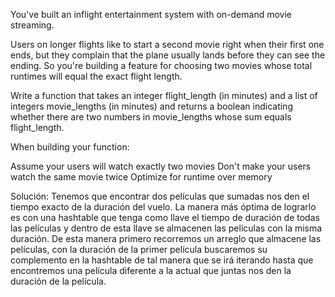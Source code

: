 You've built an inflight entertainment system with on-demand movie streaming.

Users on longer flights like to start a second movie right when their first one ends, but they complain that the plane usually lands before they can see the ending. So you're building a feature for choosing two movies whose total runtimes will equal the exact flight length.

Write a function that takes an integer flight_length (in minutes) and a list of integers movie_lengths (in minutes) and returns a boolean indicating whether there are two numbers in movie_lengths whose sum equals flight_length.

When building your function:

Assume your users will watch exactly two movies
Don't make your users watch the same movie twice
Optimize for runtime over memory

Solución:
Tenemos que encontrar dos películas que sumadas nos den el tiempo exacto de la duración del vuelo.
La manera más óptima de lograrlo es con una hashtable que tenga como llave el tiempo de duración de todas las películas y dentro de esta llave se almacenen las películas con la misma duración.
De esta manera primero recorremos un arreglo que almacene las películas, con la duración de la primer película buscaremos su complemento en la hashtable de tal manera que se irá iterando hasta que encontremos una película diferente a la actual que juntas nos den la duración de la película.
